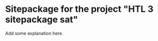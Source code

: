 Sitepackage for the project "HTL 3 sitepackage sat"
==============================================================

Add some explanation here.
